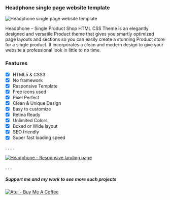 ### Headphone single page website template

![Headphone single page website template](https://i.ibb.co/wdNyQ9G/headphone-preview.gif)

Headphone – Single Product Shop HTML CSS Theme is an elegantly designed and versatile Product theme that gives you smartly optimized page layouts and sections so you can easily create a stunning Product store for a single product. It incorporates a clean and modern design to give your website a professional look in little to no time.


### Features
- [x] HTML5 & CSS3
- [x] No framework
- [x] Responsive Template
- [x] Free icons used
- [x] Pixel Perfect
- [x] Clean & Unique Design
- [x] Easy to customize
- [x] Retina Ready
- [x] Unlimited Colors
- [x] Boxed or Wide layout
- [x] SEO friendly
- [x] Super fast loading speed

.
.
.
.

[![Headphone - Responsive landing page](https://i.ibb.co/vwN8cgW/live-demo.png)](https://headphone-atulcodex.netlify.app/)

.
.
.
##### Support me and my work to see more such projects
[![Atul - Buy Me A Coffee](https://i.ibb.co/7rR9S4L/buy-me-a-coffee.png)](https://www.buymeacoffee.com/atulcodex)